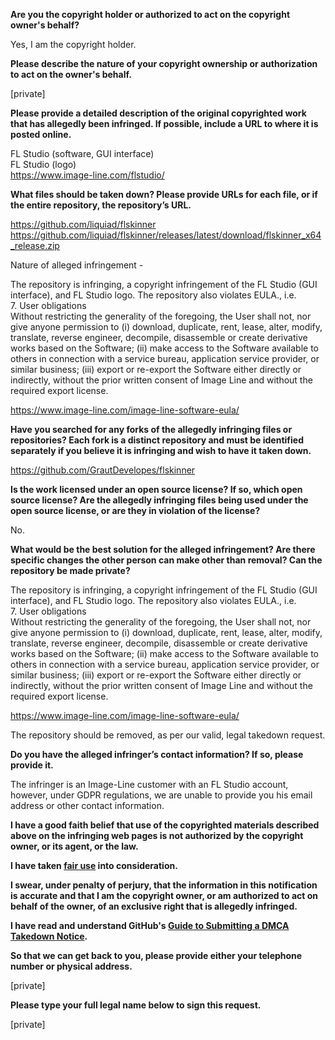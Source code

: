 **Are you the copyright holder or authorized to act on the copyright owner's behalf?**

Yes, I am the copyright holder.

**Please describe the nature of your copyright ownership or authorization to act on the owner's behalf.**

[private]

**Please provide a detailed description of the original copyrighted work that has allegedly been infringed. If possible, include a URL to where it is posted online.**

FL Studio (software, GUI interface)  
FL Studio (logo)  
https://www.image-line.com/flstudio/

**What files should be taken down? Please provide URLs for each file, or if the entire repository, the repository’s URL.**

https://github.com/liquiad/flskinner  
https://github.com/liquiad/flskinner/releases/latest/download/flskinner_x64_release.zip

Nature of alleged infringement -

The repository is infringing, a copyright infringement of the FL Studio (GUI interface), and FL Studio logo. The repository also violates EULA., i.e.  
7. User obligations  
Without restricting the generality of the foregoing, the User shall not, nor give anyone permission to (i) download, duplicate, rent, lease, alter, modify, translate, reverse engineer, decompile, disassemble or create derivative works based on the Software; (ii) make access to the Software available to others in connection with a service bureau, application service provider, or similar business; (iii) export or re-export the Software either directly or indirectly, without the prior written consent of Image Line and without the required export license.

https://www.image-line.com/image-line-software-eula/

**Have you searched for any forks of the allegedly infringing files or repositories? Each fork is a distinct repository and must be identified separately if you believe it is infringing and wish to have it taken down.**

https://github.com/GrautDevelopes/flskinner

**Is the work licensed under an open source license? If so, which open source license? Are the allegedly infringing files being used under the open source license, or are they in violation of the license?**

No.

**What would be the best solution for the alleged infringement? Are there specific changes the other person can make other than removal? Can the repository be made private?**

The repository is infringing, a copyright infringement of the FL Studio (GUI interface), and FL Studio logo. The repository also violates EULA., i.e.  
7. User obligations  
Without restricting the generality of the foregoing, the User shall not, nor give anyone permission to (i) download, duplicate, rent, lease, alter, modify, translate, reverse engineer, decompile, disassemble or create derivative works based on the Software; (ii) make access to the Software available to others in connection with a service bureau, application service provider, or similar business; (iii) export or re-export the Software either directly or indirectly, without the prior written consent of Image Line and without the required export license.

https://www.image-line.com/image-line-software-eula/

The repository should be removed, as per our valid, legal takedown request.

**Do you have the alleged infringer’s contact information? If so, please provide it.**

The infringer is an Image-Line customer with an FL Studio account, however, under GDPR regulations, we are unable to provide you his email address or other contact information.

**I have a good faith belief that use of the copyrighted materials described above on the infringing web pages is not authorized by the copyright owner, or its agent, or the law.**

**I have taken <a href="https://www.lumendatabase.org/topics/22">fair use</a> into consideration.**

**I swear, under penalty of perjury, that the information in this notification is accurate and that I am the copyright owner, or am authorized to act on behalf of the owner, of an exclusive right that is allegedly infringed.**

**I have read and understand GitHub's <a href="https://docs.github.com/articles/guide-to-submitting-a-dmca-takedown-notice/">Guide to Submitting a DMCA Takedown Notice</a>.**

**So that we can get back to you, please provide either your telephone number or physical address.**

[private]

**Please type your full legal name below to sign this request.**

[private]
